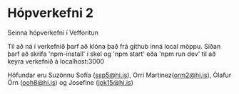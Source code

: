 # Hópverkefni 2
Seinna hópverkefni í Vefforitun

Til að ná í verkefnið þarf að klóna það frá github inná local möppu.
Síðan þarf að skrifa 'npm-install' í skel og 'npm start' eða 'npm run dev' til að keyra verkefnið á localhost:3000

Höfundar eru Suzönnu Sofía (ssp5@hi.is), Orri Martinez(orm2@hi.is), Ólafur Örn (ooh8@hi.is) og Josefine (jok15@hi.is)
